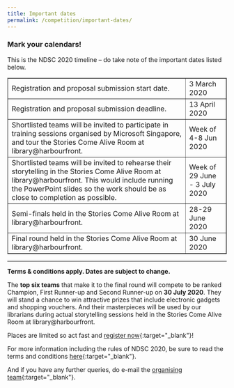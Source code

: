 ```yaml
---
title: Important dates
permalink: /competition/important-dates/
---
```


### Mark your calendars!

This is the NDSC 2020 timeline – do take note of the important dates listed below.

<table style="width: 100%;" border="1">
	<tbody>
		<tr>
			<td>Registration and proposal submission start date.</td>
			<td>3 March 2020</td>
		</tr>
		<tr>
			<td>Registration and proposal submission deadline.</td>
			<td>13 April 2020</td>
		</tr>
		<tr>
			<td>Shortlisted teams will be invited to participate in training sessions organised by Microsoft Singapore, and tour the Stories Come Alive Room at library@harbourfront.</td>
			<td>Week of 4-8 Jun 2020</td>
		</tr>
		<tr>
			<td>Shortlisted teams will be invited to rehearse their storytelling in the Stories Come Alive Room at library@harbourfront. This would include running the PowerPoint slides so the work should be as close to completion as possible.</td>
			<td>Week of 29 June - 3 July 2020</td>
		</tr>
		<tr>
			<td>Semi-finals held in the Stories Come Alive Room at library@harbourfront.</td>
			<td>28-29 June 2020</td>
		</tr>
		<tr>
			<td>Final round held in the Stories Come Alive Room at library@harbourfront.</td>
			<td>30 June 2020</td>
		</tr>
	</tbody>
</table>

<hr/>

**Terms & conditions apply. Dates are subject to change.**

The **top six teams** that make it to the final round will compete to be ranked Champion, First Runner-up and Second Runner-up on **30 July 2020**. They will stand a chance to win attractive prizes that include electronic gadgets and shopping vouchers. And their masterpieces will be used by our librarians during actual storytelling sessions held in the Stories Come Alive Room at library@harbourfront. 

Places are limited so act fast and [register now](https://form.gov.sg/5e44b956dc8fe70011234a12){:target="_blank"}! 

For more information including the rules of NDSC 2020, be sure to read the terms and conditions [here](#){:target="_blank"}. 

And if you have any further queries, do e-mail the [organising team](#){:target="_blank"}.